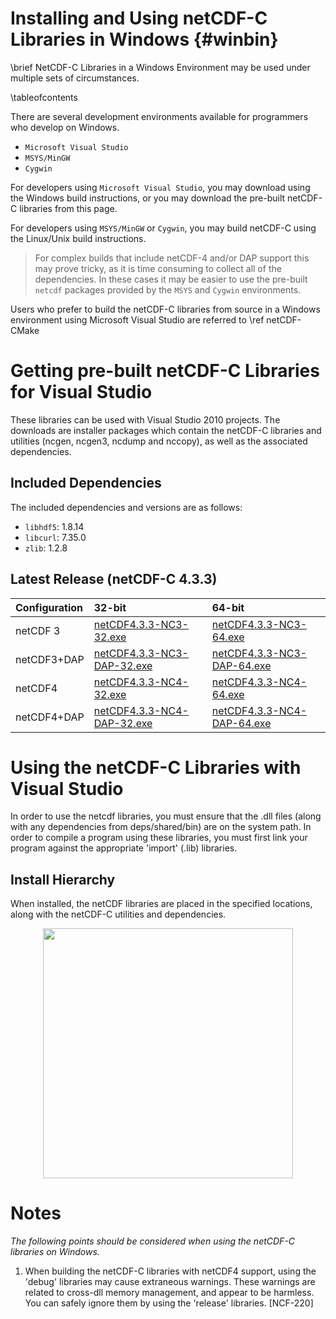Installing and Using netCDF-C Libraries in Windows {#winbin}
==================================================

\brief NetCDF-C Libraries in a Windows Environment may be used under multiple sets of circumstances.

\tableofcontents

There are several development environments available for programmers who develop on Windows. 

* `Microsoft Visual Studio `
* `MSYS/MinGW`
* `Cygwin`

For developers using `Microsoft Visual Studio`, you may download using the Windows build instructions, or you may download the pre-built netCDF-C libraries from this page.

For developers using `MSYS/MinGW` or `Cygwin`, you may build netCDF-C using the Linux/Unix build instructions.  

> For complex builds that include netCDF-4 and/or DAP support this may prove tricky, as it is time consuming to collect all of the dependencies.  In these cases it may be easier to use the pre-built `netcdf` packages provided by the `MSYS` and `Cygwin` environments.

Users who prefer to build the netCDF-C libraries from source in a Windows environment using Microsoft Visual Studio are referred to \ref netCDF-CMake

# Getting pre-built netCDF-C Libraries for Visual Studio

These libraries can be used with Visual Studio 2010 projects.  The downloads are installer packages which contain the netCDF-C libraries and utilities (ncgen, ncgen3, ncdump and nccopy), as well as the associated dependencies.  


## Included Dependencies

The included dependencies and versions are as follows:

* `libhdf5`: 1.8.14
* `libcurl`: 7.35.0
* `zlib`:    1.2.8

## Latest Release (netCDF-C 4.3.3)

Configuration		| 32-bit 						| 64-bit |
:-------------------|:--------							|:-------|
netCDF 3		| [netCDF4.3.3-NC3-32.exe][r1]		| [netCDF4.3.3-NC3-64.exe][r6] 
netCDF3+DAP		| [netCDF4.3.3-NC3-DAP-32.exe][r2]	| [netCDF4.3.3-NC3-DAP-64.exe][r6]
netCDF4			| [netCDF4.3.3-NC4-32.exe][r3]		| [netCDF4.3.3-NC4-64.exe][r7]
netCDF4+DAP		| [netCDF4.3.3-NC4-DAP-32.exe][r4]	| [netCDF4.3.3-NC4-DAP-64.exe][r8]

# Using the netCDF-C Libraries with Visual Studio
In order to use the netcdf libraries, you must ensure that the .dll files (along with any dependencies from deps/shared/bin) are on the system path. In order to compile a program using these libraries, you must first link your program against the appropriate 'import' (.lib) libraries.  

## Install Hierarchy

When installed, the netCDF libraries are placed in the specified locations, along with the netCDF-C utilities and dependencies.

<center>
<IMG SRC="InstallTreeWindows.png" width="400"/>
</center>

# Notes

*The following points should be considered when using the netCDF-C libraries on Windows.*

1. When building the netCDF-C libraries with netCDF4 support, using the 'debug' libraries may cause extraneous warnings. These warnings are related to cross-dll memory management, and appear to be harmless. You can safely ignore them by using the 'release' libraries. [NCF-220]


[r1]: http://www.unidata.ucar.edu/downloads/netcdf/ftp/netCDF4.3.3-NC3-32.exe
[r2]: http://www.unidata.ucar.edu/downloads/netcdf/ftp/netCDF4.3.3-NC3-DAP-32.exe
[r3]: http://www.unidata.ucar.edu/downloads/netcdf/ftp/netCDF4.3.3-NC4-32.exe
[r4]: http://www.unidata.ucar.edu/downloads/netcdf/ftp/netCDF4.3.3-NC4-DAP-32.exe
[r6]: http://www.unidata.ucar.edu/downloads/netcdf/ftp/netCDF4.3.3-NC3-64.exe
[r6]: http://www.unidata.ucar.edu/downloads/netcdf/ftp/netCDF4.3.3-NC3-DAP-64.exe
[r7]: http://www.unidata.ucar.edu/downloads/netcdf/ftp/netCDF4.3.3-NC4-64.exe
[r8]: http://www.unidata.ucar.edu/downloads/netcdf/ftp/netCDF4.3.3-NC4-DAP-64.exe
